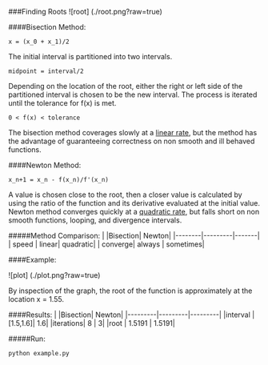 ###Finding Roots
![root] (./root.png?raw=true)

####Bisection Method:

`x = (x_0 + x_1)/2`

The initial interval is partitioned into two intervals.

`midpoint = interval/2`

Depending on the location of the root, either the right or left side of the partitioned interval is chosen to be the new interval. The process is iterated until the tolerance for f(x) is met.

`0 < f(x) < tolerance`

The bisection method coverages slowly at a [linear rate](http://en.wikipedia.org/wiki/Bisection_method), but the method has the advantage of guaranteeing correctness on non smooth and ill behaved functions.

####Newton Method:

`x_n+1 = x_n - f(x_n)/f'(x_n)`

A value is chosen close to the root, then a closer value is calculated by using the ratio of the function and its derivative evaluated at the initial value. Newton method converges quickly at a [quadratic rate](http://en.wikipedia.org/wiki/Newton%27s_method), but falls short on non smooth functions, looping, and divergence intervals.   


#####Method Comparison:
|        |Bisection| Newton|
|--------|---------|-------|
| speed  | linear| quadratic|
| converge| always | sometimes|

####Example:

![plot] (./plot.png?raw=true)

By inspection of the graph, the root of the function is approximately at the location x = 1.55.

####Results:
|         |Bisection| Newton|
|---------|---------|---------|
|interval | [1.5,1.6]| 1.6|
|iterations| 8       | 3|
|root      | 1.5191  | 1.5191|

#####Run:
```
python example.py
```
